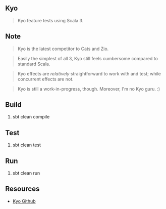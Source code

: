 Kyo
---
>Kyo feature tests using Scala 3.

Note
----
>Kyo is the latest competitor to Cats and Zio.

>Easily the simplest of all 3, Kyo still feels cumbersome compared to standard Scala.

>Kyo effects are *relatively* straightforward to work with and test; while concurrent effects are not.

>Kyo is still a work-in-progress, though. Moreover, I'm no Kyo guru. :)

Build
-----
1. sbt clean compile

Test
----
1. sbt clean test

Run
---
1. sbt clean run

Resources
---------
* [Kyo Github](https://github.com/getkyo/kyo#)